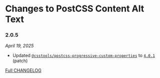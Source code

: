 # Changes to PostCSS Content Alt Text

### 2.0.5

_April 19, 2025_

- Updated [`@csstools/postcss-progressive-custom-properties`](https://github.com/csstools/postcss-plugins/tree/main/plugins/postcss-progressive-custom-properties) to [`4.0.1`](https://github.com/csstools/postcss-plugins/tree/main/plugins/postcss-progressive-custom-properties/CHANGELOG.md#401) (patch)

[Full CHANGELOG](https://github.com/csstools/postcss-plugins/tree/main/plugins/postcss-content-alt-text/CHANGELOG.md)
